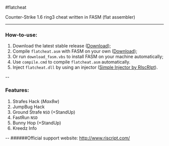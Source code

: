 #flatcheat

Counter-Strike 1.6 ring3 cheat written in FASM (flat assembler)

---
### How-to-use:
1. Download the latest stable release ([Download](https://github.com/RIscRIpt/flatcheat/archive/master.zip));
2. Compile `flatcheat.asm` with FASM on your own ([Download](http://flatassembler.net/download.php));
  3. Or run `download_fasm.vbs` to install FASM on your machine automatically;
  4. Use `compile.cmd` to compile `flatcheat.asm` automatically.
5. Inject `flatcheat.dll` by using an injector ([Simple Injector by RIscRIpt](http://www.riscript.com/downloads/Injector/ "Simple Injector by RIscRIpt")).

--
### Features:
1. Strafes Hack (*Max8w*)
2. JumpBug Hack
3. Ground Strafe `NSD` (+StandUp)
4. FastRun `NSD`
5. Bunny Hop (+StandUp)
6. Kreedz Info

--
######Official support website: http://www.riscript.com/
